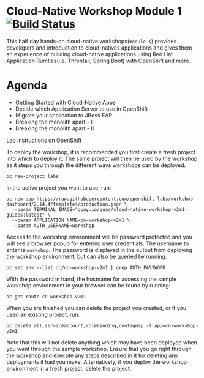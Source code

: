 Cloud-Native Workshop Module 1[![Build Status](https://travis-ci.org/openshift-labs/cloud-native-guides.svg?branch=ocp-3.11)](https://travis-ci.org/openshift-labs/cloud-native-guides)
===
This half day hands-on cloud-native workshops(`module 1`) provides developers and introduction to cloud-natives applications and gives them an experience of building cloud-native applications using Red Hat Application Rumties(i.e. Throntail, Spring Boot) with OpenShift and more.

Agenda
===
* Getting Started with Cloud-Native Apps
* Decide which Application Server to use in OpenShift
* Migrate your application to JBoss EAP
* Breaking the monolith apart - I
* Breaking the monolith apart - II

Lab Instructions on OpenShift

To deploy the workshop, it is recommended you first create a fresh project into which to deploy it. The same project will then be used by the workshop as it steps you through the different ways workshops can be deployed.

```
oc new-project labs
```

In the active project you want to use, run:

```
oc new-app https://raw.githubusercontent.com/openshift-labs/workshop-dashboard/2.14.4/templates/production.json \
  --param TERMINAL_IMAGE="quay.io/quaa/cloud-native-workshop-v2m1-guides:latest" \
  --param APPLICATION_NAME=cn-workshop-v2m1 \
  --param AUTH_USERNAME=workshop
```

Access to the workshop environment will be password protected and you will see a browser popup for entering user credentials. The username to enter is `workshop`. The password is displayed in the output from deploying the workshop environment, but can also be queried by running:

```
oc set env --list dc/cn-workshop-v2m1 | grep AUTH_PASSWORD
```

With the password in hand, the hostname for accessing the sample workshop environment in your browser can be found by running:

```
oc get route cn-workshop-v2m1
```

When you are finished you can delete the project you created, or if you used an existing project, run:

```
oc delete all,serviceaccount,rolebinding,configmap -l app=cn-workshop-v2m1
```

Note that this will not delete anything which may have been deployed when you went through the sample workshop. Ensure that you go right through the workshop and execute any steps described in it for deleting any deployments it had you make. Alternatively, if you deploy the workshop environment in a fresh project, delete the project.
